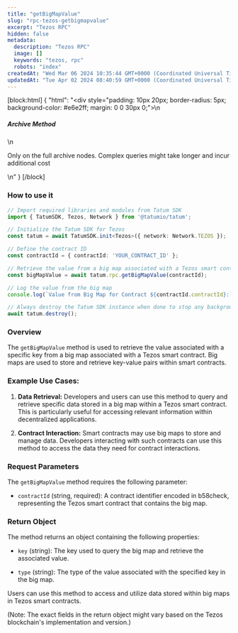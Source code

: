 ```yaml
---
title: "getBigMapValue"
slug: "rpc-tezos-getbigmapvalue"
excerpt: "Tezos RPC"
hidden: false
metadata: 
  description: "Tezos RPC"
  image: []
  keywords: "tezos, rpc"
  robots: "index"
createdAt: "Wed Mar 06 2024 10:35:44 GMT+0000 (Coordinated Universal Time)"
updatedAt: "Tue Apr 02 2024 08:40:59 GMT+0000 (Coordinated Universal Time)"
---
```

[block:html]
{
  "html": "<div style=\"padding: 10px 20px; border-radius: 5px; background-color: #e6e2ff; margin: 0 0 30px 0;\">\n  <h5>Archive Method</h5>\n  <p>Only on the full archive nodes. Complex queries might take longer and incur additional cost</p>\n</div>"
}
[/block]


### How to use it

```typescript
// Import required libraries and modules from Tatum SDK
import { TatumSDK, Tezos, Network } from '@tatumio/tatum';

// Initialize the Tatum SDK for Tezos
const tatum = await TatumSDK.init<Tezos>({ network: Network.TEZOS });

// Define the contract ID
const contractId = { contractId: 'YOUR_CONTRACT_ID' };

// Retrieve the value from a big map associated with a Tezos smart contract
const bigMapValue = await tatum.rpc.getBigMapValue(contractId);

// Log the value from the big map
console.log(`Value from Big Map for Contract ${contractId.contractId}:`, bigMapValue);

// Always destroy the Tatum SDK instance when done to stop any background processes
await tatum.destroy();
```

### Overview

The `getBigMapValue` method is used to retrieve the value associated with a specific key from a big map associated with a Tezos smart contract. Big maps are used to store and retrieve key-value pairs within smart contracts.

### Example Use Cases:

1. **Data Retrieval:** Developers and users can use this method to query and retrieve specific data stored in a big map within a Tezos smart contract. This is particularly useful for accessing relevant information within decentralized applications.

2. **Contract Interaction:** Smart contracts may use big maps to store and manage data. Developers interacting with such contracts can use this method to access the data they need for contract interactions.

### Request Parameters

The `getBigMapValue` method requires the following parameter:

- `contractId` (string, required): A contract identifier encoded in b58check, representing the Tezos smart contract that contains the big map.

### Return Object

The method returns an object containing the following properties:

- `key` (string): The key used to query the big map and retrieve the associated value.

- `type` (string): The type of the value associated with the specified key in the big map.

Users can use this method to access and utilize data stored within big maps in Tezos smart contracts.

(Note: The exact fields in the return object might vary based on the Tezos blockchain's implementation and version.)
